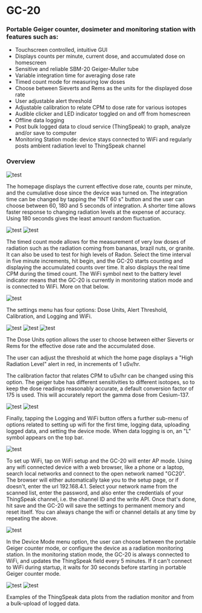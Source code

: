 # GC-20
### Portable Geiger counter, dosimeter and monitoring station with features such as:
- Touchscreen controlled, intuitive GUI
- Displays counts per minute, current dose, and accumulated dose on homescreen
- Sensitive and reliable SBM-20 Geiger-Muller tube
- Variable integration time for averaging dose rate
- Timed count mode for measuring low doses
- Choose between Sieverts and Rems as the units for the displayed dose rate
- User adjustable alert threshold
- Adjustable calibration to relate CPM to dose rate for various isotopes
- Audible clicker and LED indicator toggled on and off from homescreen
- Offline data logging
- Post bulk logged data to cloud service (ThingSpeak) to graph, analyze and/or save to computer
- Monitoring Station mode: device stays connected to WiFi and regularly posts ambient radiation level to ThingSpeak channel

### Overview

![test](https://raw.githubusercontent.com/pra22/GC-20/master/Images/homepage.jpg)

The homepage displays the current effective dose rate, counts per minute, and the cumulative dose since the device was turned on. The integration time can be changed by tapping the "INT 60 s" button and the user can choose between 60, 180 and 5 seconds of integration. A shorter time allows faster response to changing radiation levels at the expense of accuracy. Using 180 seconds gives the least amount random fluctuation.

![test](https://raw.githubusercontent.com/pra22/GC-20/master/Images/timed_count_setup.jpg)
![test](https://raw.githubusercontent.com/pra22/GC-20/master/Images/timed_count_running.jpg)

The timed count mode allows for the measurement of very low doses of radiation such as the radiation coming from bananas, brazil nuts, or granite. It can also be used to test for high levels of Radon. Select the time interval in five minute increments, hit begin, and the GC-20 starts counting and displaying the accumulated counts over time. It also displays the real time CPM during the timed count. 
The WiFi symbol next to the battery level indicator means that the GC-20 is currently in monitoring station mode and is connected to WiFi. More on that below.

![test](https://raw.githubusercontent.com/pra22/GC-20/master/Images/settings.jpg)

The settings menu has four options: Dose Units, Alert Threshold, Calibration, and Logging and WiFi. 

![test](https://raw.githubusercontent.com/pra22/GC-20/master/Images/units.jpg)
![test](https://raw.githubusercontent.com/pra22/GC-20/master/Images/threshold.jpg)
![test](https://raw.githubusercontent.com/pra22/GC-20/master/Images/calibration.jpg)

The Dose Units option allows the user to choose between either Sieverts or Rems for the effective dose rate and the accumulated dose.


The user can adjust the threshold at which the home page displays a "High Radiation Level" alert in red, in increments of 1 uSv/hr.



The calibration factor that relates CPM to uSv/hr can be changed using this option. The geiger tube has different sensitivities to different isotopes, so to keep the dose readings reasonably accurate, a default conversion factor of 175 is used. This will accurately report the gamma dose from Cesium-137. 

![test](https://raw.githubusercontent.com/pra22/GC-20/master/Images/logging_off.jpg)
![test](https://raw.githubusercontent.com/pra22/GC-20/master/Images/logging_on.jpg)

Finally, tapping the Logging and WiFi button offers a further sub-menu of options related to setting up wifi for the first time, logging data, uploading logged data, and setting the device mode. When data logging is on, an "L" symbol appears on the top bar.

![test](https://raw.githubusercontent.com/pra22/GC-20/master/Images/wifi_setup.jpg)

To set up WiFi, tap on WiFi setup and the GC-20 will enter AP mode. Using any wifi connected device with a web browser, like a phone or a laptop, search local networks and connect to the open network named "GC20". The browser will either automatically take you to the setup page, or if doesn't, enter the url 192.168.4.1. Select your network name from the scanned list, enter the password, and also enter the credentials of your ThingSpeak channel, i.e. the channel ID and the write API. Once that's done, hit save and the GC-20 will save the settings to permanent memory and reset itself. You can always change the wifi or channel details at any time by repeating the above.

![test](https://raw.githubusercontent.com/pra22/GC-20/master/Images/device_mode.jpg)

In the Device Mode menu option, the user can choose between the portable Geiger counter mode, or configure the device as a radiation monitoring station. In the monitoring station mode, the GC-20 is always connected to WiFi, and updates the ThingSpeak field every 5 minutes. If it can't connect to WiFi during startup, it waits for 30 seconds before starting in portable Geiger counter mode.

![test](https://raw.githubusercontent.com/pra22/GC-20/master/Images/thingspeak_live.jpg)
![test](https://raw.githubusercontent.com/pra22/GC-20/master/Images/thingspeak_log.jpg)

Examples of the ThingSpeak data plots from the radiation monitor and from a bulk-upload of logged data.

